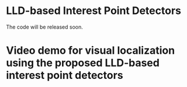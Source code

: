 # LLD-based Interest Point Detectors
The code will be released soon.

# Video demo for visual localization using the proposed LLD-based interest point detectors

